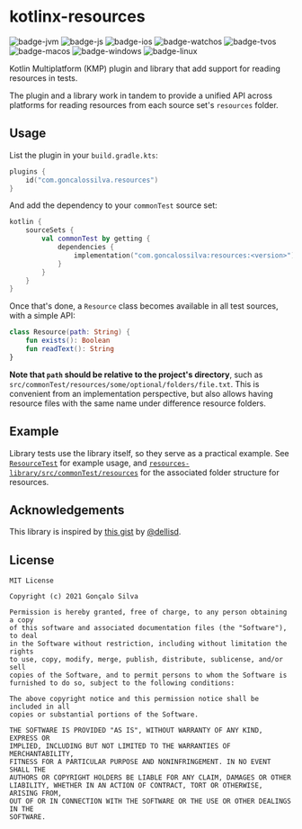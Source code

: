 # kotlinx-resources

![badge-jvm][badge-jvm]
![badge-js][badge-js]
![badge-ios][badge-ios]
![badge-watchos][badge-watchos]
![badge-tvos][badge-tvos]
![badge-macos][badge-macos]
![badge-windows][badge-windows]
![badge-linux][badge-linux]

Kotlin Multiplatform (KMP) plugin and library that add support for reading resources in tests.

The plugin and a library work in tandem to provide a unified API across platforms for reading resources from each source set's `resources` folder.

## Usage

List the plugin in your `build.gradle.kts`:

```kotlin
plugins {
    id("com.goncalossilva.resources")
}
```

And add the dependency to your `commonTest` source set:

```kotlin
kotlin {
    sourceSets {
        val commonTest by getting {
            dependencies {
                implementation("com.goncalossilva:resources:<version>")
            }
        }
    }
}
```

Once that's done, a `Resource` class becomes available in all test sources, with a simple API:

```kotlin
class Resource(path: String) {
    fun exists(): Boolean
    fun readText(): String
}
```

**Note that `path` should be relative to the project's directory**, such as `src/commonTest/resources/some/optional/folders/file.txt`. This is convenient from an implementation perspective, but also allows having resource files with the same name under difference resource folders.

## Example

Library tests use the library itself, so they serve as a practical example. See [`ResourceTest`](resources-library/src/commonTest/kotlin/ResourceTest.kt) for example usage, and [`resources-library/src/commonTest/resources`](resources-library/src/commonTest/resources) for the associated folder structure for resources.

## Acknowledgements

This library is inspired by [this gist](https://gist.github.com/dellisd/a1df42787d42b41cd3ce16f573984674) by [@dellisd](https://gist.github.com/dellisd).

## License

```
MIT License

Copyright (c) 2021 Gonçalo Silva

Permission is hereby granted, free of charge, to any person obtaining a copy
of this software and associated documentation files (the "Software"), to deal
in the Software without restriction, including without limitation the rights
to use, copy, modify, merge, publish, distribute, sublicense, and/or sell
copies of the Software, and to permit persons to whom the Software is
furnished to do so, subject to the following conditions:

The above copyright notice and this permission notice shall be included in all
copies or substantial portions of the Software.

THE SOFTWARE IS PROVIDED "AS IS", WITHOUT WARRANTY OF ANY KIND, EXPRESS OR
IMPLIED, INCLUDING BUT NOT LIMITED TO THE WARRANTIES OF MERCHANTABILITY,
FITNESS FOR A PARTICULAR PURPOSE AND NONINFRINGEMENT. IN NO EVENT SHALL THE
AUTHORS OR COPYRIGHT HOLDERS BE LIABLE FOR ANY CLAIM, DAMAGES OR OTHER
LIABILITY, WHETHER IN AN ACTION OF CONTRACT, TORT OR OTHERWISE, ARISING FROM,
OUT OF OR IN CONNECTION WITH THE SOFTWARE OR THE USE OR OTHER DEALINGS IN THE
SOFTWARE.
```

[badge-version]: https://img.shields.io/maven-central/v/com.doist.x/normalize?style=flat
[badge-android]: https://img.shields.io/badge/platform-android-6EDB8D.svg?style=flat
[badge-ios]: https://img.shields.io/badge/platform-ios-CDCDCD.svg?style=flat
[badge-js]: https://img.shields.io/badge/platform-js-F8DB5D.svg?style=flat
[badge-jvm]: https://img.shields.io/badge/platform-jvm-DB413D.svg?style=flat
[badge-linux]: https://img.shields.io/badge/platform-linux-2D3F6C.svg?style=flat
[badge-windows]: https://img.shields.io/badge/platform-windows-4D76CD.svg?style=flat
[badge-macos]: https://img.shields.io/badge/platform-macos-111111.svg?style=flat
[badge-watchos]: https://img.shields.io/badge/platform-watchos-C0C0C0.svg?style=flat
[badge-tvos]: https://img.shields.io/badge/platform-tvos-808080.svg?style=flat
[badge-wasm]: httpss://img.shields.io/badge/platform-wasm-624FE8.svg?style=flat
